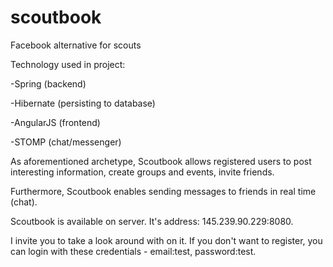 # scoutbook
Facebook alternative for scouts

Technology used in project:

-Spring (backend)

-Hibernate (persisting to database)

-AngularJS (frontend)

-STOMP (chat/messenger)


As aforementioned archetype, Scoutbook allows registered users to post interesting information, create groups and events, invite friends. 

Furthermore, Scoutbook enables sending messages to friends in real time (chat).

Scoutbook is available on server. It's address: 145.239.90.229:8080. 

I invite you to take a look around with on it. If you don't want to register, you can login with these credentials - email:test, password:test.